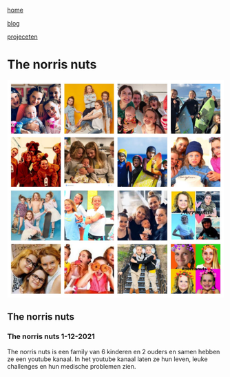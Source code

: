 [home](portfolio.md)

[blog](blog.md)

[projeceten](projecten.md)

# The norris nuts

![the norris nuts in een foto collectie](afbeeldingen%20project/the%20norris%20nuts.jpg)

## The norris nuts

### The norris nuts 1-12-2021

The norris nuts is een family van 6 kinderen en 2 ouders en samen hebben ze een youtube kanaal. In het youtube kanaal laten ze hun leven, leuke challenges en hun medische problemen zien.

